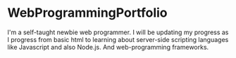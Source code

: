 # WebProgrammingPortfolio
I'm a self-taught newbie web programmer. I will be updating my progress as I progress from basic html to learning about server-side scripting languages like Javascript and also Node.js. And web-programming frameworks.
